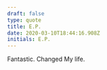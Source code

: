 ```yaml
---
draft: false
type: quote
title: E.P.
date: 2020-03-10T18:44:16.908Z
initials: E.P.
---
```

Fantastic. Changed My life.